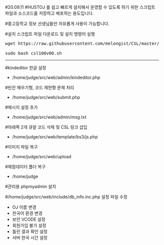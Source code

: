 #20.09.11
#HUSTOJ 를 쉽고 빠르게 설치해서 운영할 수 있도록 하기 위한 스크립트 파일과 소스코드를 저장하고 배포하는 용도입니다.

#중고등학교 정보 선생님들만 자유롭게 사용이 가능합니다.

#설치 스크립트 파일 다운로드 및 설치 명령어 실행

<pre>
wget https://raw.githubusercontent.com/melongist/CSL/master/HUSTOJ/csl100v00.sh

sudo bash csl100v00.sh
</pre>

------
#kindeditor 한글 설정
- /home/judge/src/web/admin/kindeditor.php

#빈칸 채우기형, 코드 제한형 문제 처리
- /home/judge/src/web/submit.php

#메시지 설정 추가
- /home/judge/src/web/admin/msg.txt

#아래쪽 2개 큐알 코드 삭제 및 CSL 링크 삽입
- /home/judge/src/web/template/bs3/js.php

#이미지 파일 복구
- /home/judge/src/web/upload

#채점데이터 폴더 복구
- /home/judge

#관리용 phpmyadmin 설치

#/home/judge/src/web/include/db_info.inc.php 설정 파일 수정
  - OJ 이름 변경
  - 한국어 환경 변경
  - 보안 VCODE 설정
  - 회원가입 불가 설정
  - 틀린 결과 확인 설정
  - 서버 한국 시간 설정
